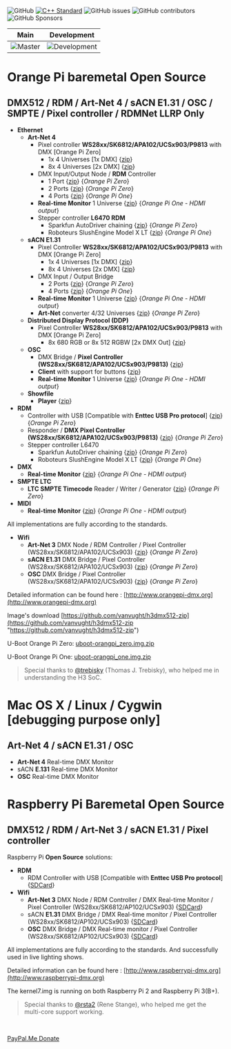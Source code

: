 ![GitHub](https://img.shields.io/github/license/vanvught/rpidmx512)
[![C++ Standard](https://img.shields.io/badge/C%2B%2B-11-blue.svg)](https://img.shields.io/badge/C%2B%2B-11%-blue.svg)
![GitHub issues](https://img.shields.io/github/issues-raw/vanvught/rpidmx512)
![GitHub contributors](https://img.shields.io/github/contributors/vanvught/rpidmx512)
![GitHub Sponsors](https://img.shields.io/github/sponsors/vanvught)

| Main  | Development |
| ------------- | ------------- |
| ![Master](https://github.com/vanvught/rpidmx512/actions/workflows/c-cpp.yml/badge.svg?branch=master) | ![Development](https://github.com/vanvught/rpidmx512/actions/workflows/c-cpp.yml/badge.svg?branch=development)  |



# Orange Pi baremetal Open Source
## DMX512 / RDM / Art-Net 4 / sACN E1.31 / OSC / SMPTE / Pixel controller / RDMNet LLRP Only

* **Ethernet**
  * **Art-Net 4**
      * Pixel controller **WS28xx/SK6812/APA102/UCSx903/P9813** with DMX [Orange Pi Zero]
         * 1x 4 Universes [1x DMX] {[zip](https://github.com/vanvught/h3dmx512-zip/blob/master/opi_emac_artnet_pixel_dmx.zip?raw=true)}
         * 8x 4 Universes [2x DMX] {[zip](https://github.com/vanvught/h3dmx512-zip/blob/master/opi_emac_artnet_pixel_dmx_multi.zip?raw=true)}
      * DMX Input/Output Node / **RDM** Controller
         *  1 Port {[zip](https://github.com/vanvught/h3dmx512-zip/blob/master/opi_emac_artnet_dmx.zip?raw=true)} {*Orange Pi Zero*}
         *  2 Ports {[zip](https://github.com/vanvught/h3dmx512-zip/blob/master/opi_emac_artnet_dmx_multi.zip?raw=true)} {*Orange Pi Zero*}
         *  4 Ports {[zip](https://github.com/vanvught/h3dmx512-zip/blob/master/opi_emac_artnet_dmx_multi.zip?raw=true)} {*Orange Pi One*}
      * **Real-time Monitor** 1 Universe {[zip](https://github.com/vanvught/h3dmx512-zip/blob/master/opi_emac_artnet_monitor.zip?raw=true)} {*Orange Pi One - HDMI output*}
     * Stepper controller **L6470 RDM**
         * Sparkfun AutoDriver chaining {[zip](https://github.com/vanvught/h3dmx512-zip/blob/master/opi_emac_artnet_rdm_l6470.zip?raw=true)} {*Orange Pi Zero*}
         * Roboteurs SlushEngine Model X LT {[zip](https://github.com/vanvught/h3dmx512-zip/blob/master/opi_emac_artnet_rdm_l6470.zip?raw=true)} {*Orange Pi One*}
  * **sACN E1.31** 
      * Pixel Controller **WS28xx/SK6812/APA102/UCSx903/P9813** with DMX [Orange Pi Zero]
         *  1x 4 Universes [1x DMX] {[zip](https://github.com/vanvught/h3dmx512-zip/blob/master/opi_emac_e131_pixel_dmx.zip?raw=true)}
         *  8x 4 Universes [2x DMX] {[zip](https://github.com/vanvught/h3dmx512-zip/blob/master/opi_emac_e131_pixel_dxm_multi.zip?raw=true)}
      * DMX Input / Output Bridge
         *  2 Ports {[zip](https://github.com/vanvught/h3dmx512-zip/blob/master/opi_emac_e131_dmx_multi.zip?raw=true)} {*Orange Pi Zero*}
         *  4 Ports {[zip](https://github.com/vanvught/h3dmx512-zip/blob/master/opi_emac_e131_dmx_multi.zip?raw=true)} {*Orange Pi One*}
      * **Real-time Monitor** 1 Universe {[zip](https://github.com/vanvught/h3dmx512-zip/blob/master/opi_emac_e131_monitor.zip?raw=true)} {*Orange Pi One - HDMI output*}
      * **Art-Net** converter 4/32 Universes {[zip](https://github.com/vanvught/h3dmx512-zip/blob/master/opi_emac_e131_artnet.zip?raw=true)} {*Orange Pi Zero*}
  * **Distributed Display Protocol (DDP)**
      *  Pixel Controller **WS28xx/SK6812/APA102/UCSx903/P9813** with DMX [Orange Pi Zero]
         * 8x 680 RGB or 8x 512 RGBW [2x DMX Out] {[zip](https://github.com/vanvught/h3dmx512-zip/blob/master/opi_emac_ddp_pixel_dmx_multi.zip?raw=true)}
  * **OSC** 
      * DMX Bridge / **Pixel Controller (WS28xx/SK6812/APA102/UCSx903/P9813)** {[zip](https://github.com/vanvught/h3dmx512-zip/blob/master/opi_emac_osc_dmx.zip?raw=true)}
      * **Client** with support for buttons {[zip](https://github.com/vanvught/h3dmx512-zip/blob/master/opi_emac_osc_client.zip?raw=true)}
      * **Real-time Monitor** 1 Universe {[zip](https://github.com/vanvught/h3dmx512-zip/blob/master/opi_emac_osc_monitor.zip?raw=true)} {*Orange Pi One - HDMI output*}
  * **Showfile**
      *  **Player** {[zip](https://github.com/vanvught/h3dmx512-zip/blob/master/opi_emac_showfile.zip?raw=true)}
* **RDM** 
  * Controller with USB [Compatible with **Enttec USB Pro protocol**] {[zip](https://github.com/vanvught/h3dmx512-zip/blob/master/opi_dmx_usb_pro.zip?raw=true)} {*Orange Pi Zero*}
  * Responder / **DMX Pixel Controller (WS28xx/SK6812/APA102/UCSx903/P9813)** {[zip](https://github.com/vanvught/h3dmx512-zip/blob/master/opi_rdm_responder.zip?raw=true)} {*Orange Pi Zero*}
  * Stepper controller L6470
     * Sparkfun AutoDriver chaining {[zip](https://github.com/vanvught/h3dmx512-zip/blob/master/opi_rdm_responder_l6470.zip?raw=true)} {*Orange Pi Zero*}
     * Roboteurs SlushEngine Model X LT {[zip](https://github.com/vanvught/h3dmx512-zip/blob/master/opi_rdm_responder_l6470.zip?raw=true)} {*Orange Pi One*}
* **DMX**
  * **Real-time Monitor** {[zip](https://github.com/vanvught/h3dmx512-zip/blob/master/opi_dmx_monitor.zip?raw=true)} {*Orange Pi One - HDMI output*}
* **SMPTE LTC**
  * **LTC SMPTE Timecode** Reader / Writer / Generator {[zip](https://github.com/vanvught/h3dmx512-zip/blob/master/opi_emac_ltc_smpte.zip?raw=true)}  {*Orange Pi Zero*}
* **MIDI**
  *  **Real-time Monitor** {[zip](https://github.com/vanvught/h3dmx512-zip/blob/master/opi_midi_monitor.zip?raw=true)}  {*Orange Pi One - HDMI output*}

All implementations are fully according to the standards.
<br>

* **Wifi**
  * **Art-Net 3** DMX Node / RDM Controller / Pixel Controller (WS28xx/SK6812/APA102/UCSx903) {[zip](https://github.com/vanvught/h3dmx512-zip/blob/master/opi_wifi_artnet_dmx.zip?raw=true)} {*Orange Pi Zero*}
  * **sACN E1.31** DMX Bridge  / Pixel Controller (WS28xx/SK6812/APA102/UCSx903) {[zip](https://github.com/vanvught/h3dmx512-zip/blob/master/opi_wifi_e131_dmx.zip?raw=true)} {*Orange Pi Zero*}
  * **OSC** DMX Bridge / Pixel Controller (WS28xx/SK6812/APA102/UCSx903) {[zip](https://github.com/vanvught/h3dmx512-zip/blob/master/opi_wifi_osc_dmx.zip?raw=true)} {*Orange Pi Zero*}
 

Detailed information can be found here : [http://www.orangepi-dmx.org](http://www.orangepi-dmx.org)

Image's download [https://github.com/vanvught/h3dmx512-zip](https://github.com/vanvught/h3dmx512-zip "https://github.com/vanvught/h3dmx512-zip")

U-Boot Orange Pi Zero: [uboot-orangpi_zero.img.zip](https://github.com/vanvught/h3dmx512-zip/blob/master/uboot-orangpi_zero.img.zip?raw=true)

U-Boot Orange Pi One: [uboot-orangpi_one.img.zip](https://github.com/vanvught/h3dmx512-zip/blob/master/uboot-orangpi_one.img.zip?raw=true)

> Special thanks to [@trebisky](https://github.com/trebisky/orangepi) (Thomas J. Trebisky), who helped me in understanding the H3 SoC.

#  Mac OS X / Linux / Cygwin [debugging purpose only]
## Art-Net 4 / sACN E1.31 / OSC
- **Art-Net 4** Real-time DMX Monitor
- sACN **E.131** Real-time DMX Monitor
- **OSC** Real-time DMX Monitor

# Raspberry Pi Baremetal Open Source
## DMX512 / RDM / Art-Net 3 / sACN E1.31 / Pixel controller

Raspberry Pi **Open Source** solutions:

* **RDM**
  * RDM Controller with USB [Compatible with **Enttec USB Pro protocol**] {[SDCard](https://github.com/vanvught/rpidmx512-zip/blob/master/rpi_dmx_usb_pro.zip?raw=true)}
* **Wifi**
  * **Art-Net 3** DMX Node / RDM Controller / DMX Real-time Monitor / Pixel Controller (WS28xx/SK6812/AP102/UCSx903) {[SDCard](https://github.com/vanvught/rpidmx512-zip/blob/master/rpi_wifi_artnet_dmx.zip?raw=true)}
  * sACN **E1.31** DMX Bridge / DMX Real-time monitor / Pixel Controller (WS28xx/SK6812/AP102/UCSx903) {[SDCard](https://github.com/vanvught/rpidmx512-zip/blob/master/rpi_wifi_e131_dmx.zip?raw=true)}
  * **OSC** DMX Bridge / DMX Real-time monitor / Pixel Controller (WS28xx/SK6812/AP102/UCSx903) {[SDCard](https://github.com/vanvught/rpidmx512-zip/blob/master/rpi_wifi_osc_dmx.zip?raw=true)}


All implementations are fully according to the standards. And successfully used in live lighting shows.

Detailed information can be found here : [http://www.raspberrypi-dmx.org](http://www.raspberrypi-dmx.org)

The kernel7.img is running on both Raspberry Pi 2 and Raspberry Pi 3(B+).

> Special thanks to [@rsta2](https://github.com/rsta2/circle) (Rene Stange), who helped me get the multi-core support working. 

<br>

[PayPal.Me Donate](https://paypal.me/AvanVught?locale.x=nl_NL)
